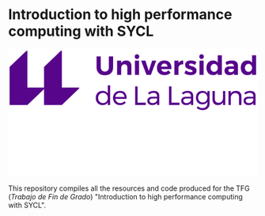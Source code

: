 # Introduction to high performance computing with SYCL

![TFG SYCL](logo_ull_dark.png#gh-light-mode-only "TFG SYCL")
![TFG SYCL](logo_ull_light.png#gh-dark-mode-only "TFG SYCL")

This repository compiles all the resources and code produced for the TFG (_Trabajo de Fin de Grado_) "Introduction to high performance computing with SYCL".
